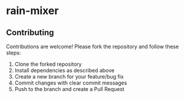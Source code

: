 # rain-mixer

## Contributing
Contributions are welcome! Please fork the repository and follow these steps:
1. Clone the forked repository
2. Install dependencies as described above
3. Create a new branch for your feature/bug fix
4. Commit changes with clear commit messages
5. Push to the branch and create a Pull Request

